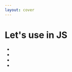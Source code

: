 ```yaml
---
layout: cover
---
```

<h1>
Let's use <ZigLogo /> in <span class="color:zig">JS</span>
</h1>

- <Anchor href="https://zig-bolognajs.vercel.app/" text="https://zig-bolognajs.vercel.app/" />
- <Anchor href="https://github.com/jackdbd/zig-bolognajs" text="https://github.com/jackdbd/zig-bolognajs" />
- <Anchor href="https://raw.githubusercontent.com/jackdbd/zig-bolognajs/main/assets/zig-bolognajs.pdf" text="https://raw.githubusercontent.com/jackdbd/zig-bolognajs/main/assets/zig-bolognajs.pdf" />
- <Anchor href="https://github.com/jackdbd/zig-demos" text="https://github.com/jackdbd/zig-demos" />

<!--
In this presentation we will talk about:
1. Features that Zig has.
2. Features that Zig decides to leave out of the language, and why.
3. How to do memory management in Zig.
4. How to do error handling in Zig.
5. How to integrate Zig in existing JS projects (browser and other JS runtimes like Node.js).

Finally, we will show  few snippets of Zig code and discuss how to learn/practice this language.
-->
